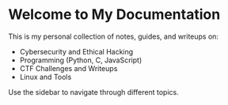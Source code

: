# Welcome to My Documentation

This is my personal collection of notes, guides, and writeups on:

- Cybersecurity and Ethical Hacking
- Programming (Python, C, JavaScript)
- CTF Challenges and Writeups
- Linux and Tools

Use the sidebar to navigate through different topics.
